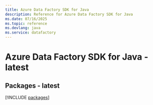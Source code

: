 ```yaml
---
title: Azure Data Factory SDK for Java
description: Reference for Azure Data Factory SDK for Java
ms.date: 07/16/2025
ms.topic: reference
ms.devlang: java
ms.service: datafactory
---
```

# Azure Data Factory SDK for Java - latest
## Packages - latest
[!INCLUDE [packages](data-factory-index.md)]